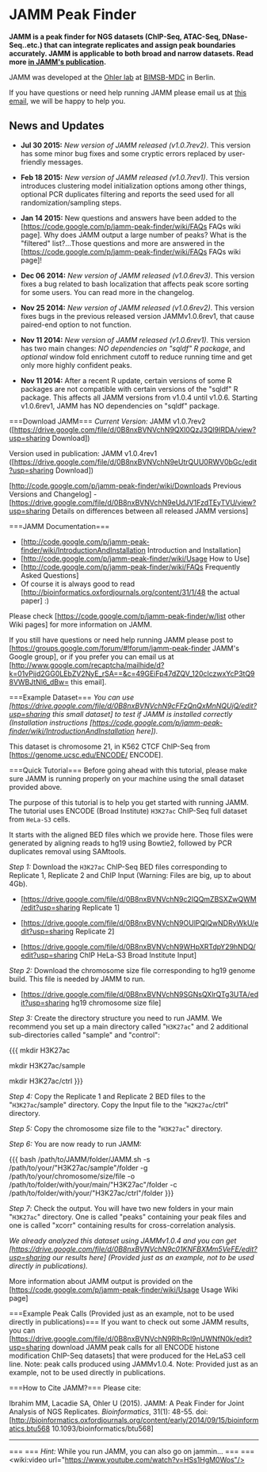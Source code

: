 JAMM Peak Finder
======

**JAMM is a peak finder for NGS datasets (ChIP-Seq, ATAC-Seq, DNase-Seq..etc.) that can integrate replicates and assign peak boundaries accurately. JAMM is applicable to both broad and narrow datasets. Read more [in JAMM's publication](http://bioinformatics.oxfordjournals.org/content/early/2014/09/15/bioinformatics.btu568).** 

JAMM was developed at the [Ohler lab](http://ohlerlab.mdc-berlin.net/) at [BIMSB-MDC](http://www.mdc-berlin.de/13800178/en/bimsb) in Berlin.


If you have questions or need help running JAMM please email us at [this email](http://www.google.com/recaptcha/mailhide/d?k=01vPijd2GG0LEbZV2NyE_rSA==&c=49GEiFp47dZQV_120clczwxYcP3tQ98VWBJtNl6_dBw=), we will be happy to help you.

News and Updates
------

* **Jul 30 2015:** *New version of JAMM released (v1.0.7rev2)*. This version has some minor bug fixes and some cryptic errors replaced by user-friendly messages.

* **Feb 18 2015:** *New version of JAMM released (v1.0.7rev1)*. This version introduces clustering model initialization options among other things, optional PCR duplicates filtering and reports the seed used for all randomization/sampling steps.

* **Jan 14 2015:** New questions and answers have been added to the [https://code.google.com/p/jamm-peak-finder/wiki/FAQs FAQs wiki page]. Why does JAMM output a large number of peaks? What is the "filtered" list?...Those questions and more are answered in the [https://code.google.com/p/jamm-peak-finder/wiki/FAQs FAQs wiki page]!

* **Dec 06 2014:** *New version of JAMM released (v1.0.6rev3)*. This version fixes a bug related to bash localization that affects peak score sorting for some users. You can read more in the changelog. 

* **Nov 25 2014:** *New version of JAMM released (v1.0.6rev2)*. This version fixes bugs in the previous released version JAMMv1.0.6rev1, that cause paired-end option to not function.

* **Nov 11 2014:** *New version of JAMM released (v1.0.6rev1)*. This version has two main changes: *NO dependencies on "sqldf" R package*, and _optional_ window fold enrichment cutoff to reduce running time and get only more highly confident peaks.

* **Nov 11 2014:** After a recent R update, certain versions of some R packages are not compatible with certain versions of the "sqldf" R package. This affects all JAMM versions from v1.0.4 until v1.0.6. Starting v1.0.6rev1, JAMM has NO dependencies on "sqldf" package.

===Download JAMM===
*Current Version:* JAMM v1.0.7rev2 ([https://drive.google.com/file/d/0B8nxBVNVchN9QXl0QzJ3Ql9IRDA/view?usp=sharing Download])

Version used in publication: JAMM v1.0.4rev1 ([https://drive.google.com/file/d/0B8nxBVNVchN9eUtrQUU0RWV0bGc/edit?usp=sharing Download])


[http://code.google.com/p/jamm-peak-finder/wiki/Downloads Previous Versions and Changelog] - [https://drive.google.com/file/d/0B8nxBVNVchN9eUdJV1FzdTEyTVU/view?usp=sharing Details on differences between all released JAMM versions]

===JAMM Documentation=== 

 * [http://code.google.com/p/jamm-peak-finder/wiki/IntroductionAndInstallation Introduction and Installation]
 * [http://code.google.com/p/jamm-peak-finder/wiki/Usage How to Use]
 * [http://code.google.com/p/jamm-peak-finder/wiki/FAQs Frequently Asked Questions]
 * Of course it is always good to read [http://bioinformatics.oxfordjournals.org/content/31/1/48 the actual paper] :)

Please check [https://code.google.com/p/jamm-peak-finder/w/list other Wiki pages] for more information on JAMM. 

If you still have questions or need help running JAMM please post to [https://groups.google.com/forum/#!forum/jamm-peak-finder JAMM's Google group], or if you prefer you can email us at [http://www.google.com/recaptcha/mailhide/d?k=01vPijd2GG0LEbZV2NyE_rSA==&c=49GEiFp47dZQV_120clczwxYcP3tQ98VWBJtNl6_dBw= this email].

===Example Dataset===
*You can use [https://drive.google.com/file/d/0B8nxBVNVchN9cFFzQnQxMnNQUjQ/edit?usp=sharing this small dataset] to test if JAMM is installed correctly (Installation instructions [https://code.google.com/p/jamm-peak-finder/wiki/IntroductionAndInstallation here]).*

This dataset is chromosome 21, in K562 CTCF ChIP-Seq from [https://genome.ucsc.edu/ENCODE/ ENCODE].


===Quick Tutorial=== 
Before going ahead with this tutorial, please make sure JAMM is running properly on your machine using the small dataset provided above.

The purpose of this tutorial is to help you get started with running JAMM. The tutorial uses ENCODE (Broad Institute) `H3K27ac` ChIP-Seq full dataset from `HeLa-S3` cells.

It starts with the aligned BED files which we provide here. Those files were generated by aligning reads to hg19 using Bowtie2, followed by PCR duplicates removal using SAMtools. 


*Step 1:* Download the `H3K27ac` ChIP-Seq BED files corresponding to Replicate 1, Replicate 2 and ChIP Input (Warning: Files are big, up to about 4Gb). 

  * [https://drive.google.com/file/d/0B8nxBVNVchN9c2lQQmZBSXZwQWM/edit?usp=sharing Replicate 1]
      
  * [https://drive.google.com/file/d/0B8nxBVNVchN9OUlPQlQwNDRyWkU/edit?usp=sharing Replicate 2]

  * [https://drive.google.com/file/d/0B8nxBVNVchN9WHpXRTdpY29hNDQ/edit?usp=sharing ChIP HeLa-S3 Broad Institute Input]

*Step 2:* Download the chromosome size file corresponding to hg19 genome build. This file is needed by JAMM to run.

  * [https://drive.google.com/file/d/0B8nxBVNVchN9SGNsQXlrQTg3UTA/edit?usp=sharing hg19 chromosome size file]

*Step 3:* Create the directory structure you need to run JAMM. We recommend you set up a main directory called "`H3K27ac`" and 2 additional sub-directories called "sample" and "control":

{{{
mkdir H3K27ac

mkdir H3K27ac/sample

mkdir H3K27ac/ctrl
}}}

*Step 4:* Copy the Replicate 1 and Replicate 2 BED files to the "`H3K27ac`/sample" directory. Copy the Input file to the "`H2K27ac`/ctrl" directory.

*Step 5:* Copy the chromosome size file to the "`H3K27ac`" directory.

*Step 6:* You are now ready to run JAMM:

{{{
bash /path/to/JAMM/folder/JAMM.sh -s /path/to/your/"H3K27ac/sample"/folder -g /path/to/your/chromosome/size/file -o /path/to/folder/with/your/main/"H3K27ac"/folder -c /path/to/folder/with/your/"H3K27ac/ctrl"/folder
}}}

*Step 7*: Check the output. You will have two new folders in your main "`H3K27ac`" directory. One is called "peaks" containing your peak files and one is called "xcorr" containing results for cross-correlation analysis.

*We already analyzed this dataset using JAMMv1.0.4 and you can get [https://drive.google.com/file/d/0B8nxBVNVchN9c01KNFBXMm5VeFE/edit?usp=sharing our results here] (Provided just as an example, not to be used directly in publications).*

More information about JAMM output is provided on the [https://code.google.com/p/jamm-peak-finder/wiki/Usage Usage Wiki page]


===Example Peak Calls (Provided just as an example, not to be used directly in publications)===
If you want to check out some JAMM results, you can [https://drive.google.com/file/d/0B8nxBVNVchN9RlhRcl9nUWNfN0k/edit?usp=sharing download JAMM peak calls for all ENCODE histone modification ChIP-Seq datasets] that were produced for the HeLaS3 cell line. Note: peak calls produced using JAMMv1.0.4. Note: Provided just as an example, not to be used directly in publications.


===How to Cite JAMM?===
Please cite:

Ibrahim MM, Lacadie SA, Ohler U (2015). JAMM: A Peak Finder for Joint Analysis of NGS Replicates. _Bioinformatics_, 31(1): 48-55. doi: [http://bioinformatics.oxfordjournals.org/content/early/2014/09/15/bioinformatics.btu568 10.1093/bioinformatics/btu568]


----
===  ===
*Hint:* While you run JAMM, you can also go on jammin...
===  ===
<wiki:video url="https://www.youtube.com/watch?v=HSs1HgM0Wos"/>
